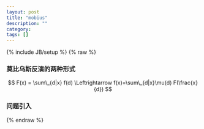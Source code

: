```yaml
---
layout: post
title: "mobius"
description: ""
category: 
tags: []
---
```

{% include JB/setup %}
{% raw %}

### 莫比乌斯反演的两种形式

$$ F(x) = \sum\_{d|x} f(d) \Leftrightarrow f(x)=\sum\_{d|x}\mu(d) F(\frac{x}{d}) $$


### 问题引入



{% endraw %}

